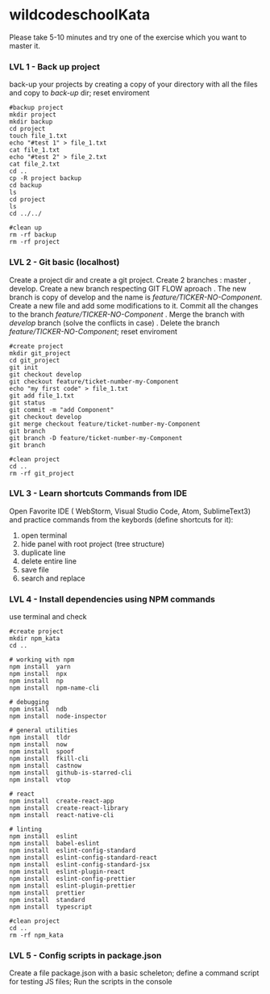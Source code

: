 # wildcodeschoolKata

Please take 5-10 minutes and try one of the exercise which you want to master it.

### LVL 1  -  Back up project
back-up your projects by creating a copy of your directory with all the files and copy to *back-up* dir; reset enviroment


```shell
#backup project
mkdir project 
mkdir backup
cd project
touch file_1.txt
echo "#test 1" > file_1.txt
cat file_1.txt
echo "#test 2" > file_2.txt
cat file_2.txt
cd ..
cp -R project backup
cd backup
ls
cd project
ls
cd ../../

#clean up
rm -rf backup
rm -rf project
```
### LVL 2  -  Git basic (localhost) 
Create a project dir and create a git project. Create 2 branches : master , develop. Create a new branch respecting GIT FLOW aproach . The new branch is copy of develop and the name is *feature/TICKER-NO-Component*. Create a new file and add some modifications to it. Commit all the changes to the branch *feature/TICKER-NO-Component* . Merge the branch with *develop* branch (solve the conflicts in case) . Delete the branch *feature/TICKER-NO-Component*; reset enviroment

```shell
#create project
mkdir git_project
cd git_project
git init
git checkout develop
git checkout feature/ticket-number-my-Component
echo "my first code" > file_1.txt
git add file_1.txt
git status
git commit -m "add Component"
git checkout develop
git merge checkout feature/ticket-number-my-Component
git branch
git branch -D feature/ticket-number-my-Component
git branch

#clean project
cd ..
rm -rf git_project

```

### LVL 3  -  Learn shortcuts Commands from IDE
Open Favorite IDE ( WebStorm, Visual Studio Code, Atom, SublimeText3) and practice commands from the keybords (define shortcuts for it):
1. open terminal
1. hide panel with root project (tree structure)
1. duplicate line
1. delete entire line
1. save file
1. search and replace

### LVL 4  -  Install dependencies using NPM commands
use terminal and check
```terminal
#create project
mkdir npm_kata
cd ..

# working with npm
npm install  yarn
npm install  npx
npm install  np
npm install  npm-name-cli

# debugging
npm install  ndb
npm install  node-inspector

# general utilities
npm install  tldr
npm install  now
npm install  spoof
npm install  fkill-cli
npm install  castnow
npm install  github-is-starred-cli
npm install  vtop

# react
npm install  create-react-app
npm install  create-react-library
npm install  react-native-cli

# linting
npm install  eslint
npm install  babel-eslint
npm install  eslint-config-standard
npm install  eslint-config-standard-react
npm install  eslint-config-standard-jsx
npm install  eslint-plugin-react
npm install  eslint-config-prettier
npm install  eslint-plugin-prettier
npm install  prettier
npm install  standard
npm install  typescript

#clean project
cd ..
rm -rf npm_kata
```


### LVL 5  -  Config  scripts in package.json
Create a file package.json with a basic scheleton; define a command script for testing JS files; Run the scripts in the console

